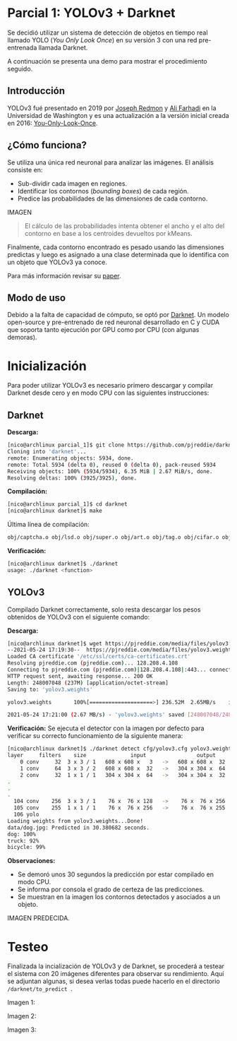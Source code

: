 ﻿
# Parcial 1: YOLOv3 + Darknet

Se decidió utilizar un sistema de detección de objetos en tiempo real llamado YOLO (*You Only Look Once*) en su versión 3 con una red pre-entrenada llamada Darknet.

A continuación se presenta una demo para mostrar el procedimiento seguido.

## Introducción
YOLOv3 fué presentado en 2019 por [Joseph Redmon][jr] y [Ali Farhadi][af] en la Universidad de Washington y es una actualización a la versión inicial creada en 2016: [You-Only-Look-Once][yolov1].

[jr]: https://scholar.google.com/citations?user=TDk_NfkAAAAJ&hl=en
[af]: https://scholar.google.com/citations?user=jeOFRDsAAAAJ&hl=en
[yolov1]: https://arxiv.org/pdf/1506.02640.pdf


## ¿Cómo funciona?
Se utiliza una única red neuronal para analizar las imágenes. El análisis consiste en:
- Sub-dividir cada imagen en regiones.
- Identificar los contornos (*bounding boxes*) de cada región.
- Predice las probabilidades de las dimensiones de cada contorno. 


IMAGEN






> El cálculo de las probabilidades intenta obtener el ancho y el alto del contorno en base a los centroides devueltos por kMeans.

Finalmente, cada contorno encontrado es pesado usando las dimensiones predictas y luego es asignado a una clase determinada que lo identifica con un objeto que YOLOv3 ya conoce.

Para más información revisar su [paper][link_paper].

[link_paper]: https://pjreddie.com/media/files/papers/YOLOv3.pdf

## Modo de uso

Debido a la falta de capacidad de cómputo, se optó por [Darknet][dn]. Un modelo open-source y pre-entrenado de red neuronal desarrollado en C y CUDA que soporta tanto ejecución por GPU como por CPU (con algunas demoras).

[dn]: https://github.com/pjreddie/darknet

# Inicialización
Para poder utilizar YOLOv3 es necesario primero descargar y compilar Darknet desde cero y en modo CPU con las siguientes instrucciones:

## Darknet

**Descarga:**
```bash
[nico@archlinux parcial_1]$ git clone https://github.com/pjreddie/darknet.git
Cloning into 'darknet'...
remote: Enumerating objects: 5934, done.
remote: Total 5934 (delta 0), reused 0 (delta 0), pack-reused 5934
Receiving objects: 100% (5934/5934), 6.35 MiB | 2.67 MiB/s, done.
Resolving deltas: 100% (3925/3925), done.
```
**Compilación:**

```bash
[nico@archlinux parcial_1]$ cd darknet
[nico@archlinux darknet]$ make
```
Última línea de compilación:
```bash
obj/captcha.o obj/lsd.o obj/super.o obj/art.o obj/tag.o obj/cifar.o obj/go.o obj/rnn.o obj/segmenter.o obj/regressor.o obj/classifier.o obj/coco.o obj/yolo.o obj/detector.o obj/nightmare.o obj/instance-segmenter.o obj/darknet.o libdarknet.a -o darknet -lm -pthread  libdarknet.a
```

**Verificación:**

```bash
[nico@archlinux darknet]$ ./darknet 
usage: ./darknet <function>
```

## YOLOv3

Compilado Darknet correctamente, solo resta descargar los pesos obtenidos de YOLOv3 con el siguiente comando:

**Descarga:**

```bash
[nico@archlinux darknet]$ wget https://pjreddie.com/media/files/yolov3.weights
--2021-05-24 17:19:30--  https://pjreddie.com/media/files/yolov3.weights
Loaded CA certificate '/etc/ssl/certs/ca-certificates.crt'
Resolving pjreddie.com (pjreddie.com)... 128.208.4.108
Connecting to pjreddie.com (pjreddie.com)|128.208.4.108|:443... connected.
HTTP request sent, awaiting response... 200 OK
Length: 248007048 (237M) [application/octet-stream]
Saving to: 'yolov3.weights'

yolov3.weights       100%[====================>] 236.52M  2.65MB/s    in 89s     

2021-05-24 17:21:00 (2.67 MB/s) - 'yolov3.weights' saved [248007048/248007048]
```
**Verificación:**
Se ejecuta el detector con la imagen por defecto para verificar su correcto funcionamiento de la siguiente manera:
```bash
[nico@archlinux darknet]$ ./darknet detect cfg/yolov3.cfg yolov3.weights data/dog.jpg
layer     filters    size              input                output
    0 conv     32  3 x 3 / 1   608 x 608 x   3   ->   608 x 608 x  32  0.639 BFLOPs
    1 conv     64  3 x 3 / 2   608 x 608 x  32   ->   304 x 304 x  64  3.407 BFLOPs
    2 conv     32  1 x 1 / 1   304 x 304 x  64   ->   304 x 304 x  32  0.379 BFLOPs
.
.
.
  104 conv    256  3 x 3 / 1    76 x  76 x 128   ->    76 x  76 x 256  3.407 BFLOPs
  105 conv    255  1 x 1 / 1    76 x  76 x 256   ->    76 x  76 x 255  0.754 BFLOPs
  106 yolo
Loading weights from yolov3.weights...Done!
data/dog.jpg: Predicted in 30.380682 seconds.
dog: 100%
truck: 92%
bicycle: 99%
```
**Observaciones:**
- Se demoró unos 30 segundos la predicción por estar compilado en modo CPU.
- Se informa por consola el grado de certeza de las predicciones.
- Se muestran en la imagen los contornos detectados y asociados a un objeto.

IMAGEN PREDECIDA.

# Testeo

Finalizada la incialización de YOLOv3 y de Darknet, se procederá a testear el sistema con 20 imágenes diferentes para observar su rendimiento. Aquí se adjuntan algunas, si desea verlas todas puede hacerlo en el directorio
``/darknet/to_predict ``.

Imagen 1: 

Imagen 2:


Imagen 3:


